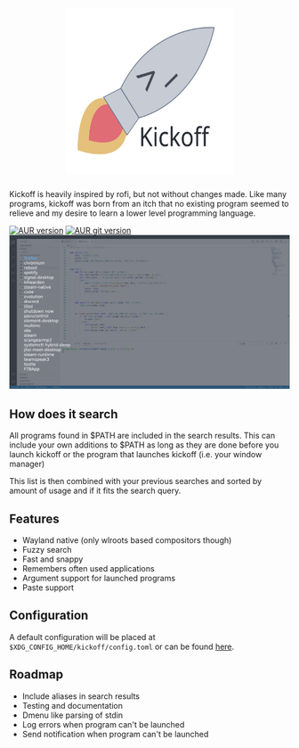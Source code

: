 <h1 align="center">
  <img src="assets/logo.svg" width="300" height="300" alt="logo">
</h1>

Kickoff is heavily inspired by rofi, but not without changes made.
Like many programs, kickoff was born from an itch that no existing program seemed to relieve and my desire to learn a lower level programming language.

[![AUR version](https://img.shields.io/aur/version/kickoff?label=kickoff&logo=arch-linux&style=for-the-badge)](https://aur.archlinux.org/packages/kickoff/)
[![AUR git version](https://img.shields.io/aur/version/kickoff-git?label=kickoff-git&logo=arch-linux&style=for-the-badge)](https://aur.archlinux.org/packages/kickoff-git/)
![screenshot](assets/screenshot.png)

## How does it search

All programs found in $PATH are included in the search results.
This can include your own additions to $PATH as long as they
are done before you launch kickoff or the program that launches kickoff
(i.e. your window manager)

This list is then combined with your previous searches and sorted by amount of usage
and if it fits the search query.

## Features

- Wayland native (only wlroots based compositors though)
- Fuzzy search
- Fast and snappy
- Remembers often used applications
- Argument support for launched programs
- Paste support

## Configuration

A default configuration will be placed at `$XDG_CONFIG_HOME/kickoff/config.toml`
or can be found [here](https://github.com/j0ru/kickoff/blob/main/assets/default_config.toml).

## Roadmap

- Include aliases in search results
- Testing and documentation
- Dmenu like parsing of stdin
- Log errors when program can't be launched
- Send notification when program can't be launched
